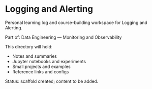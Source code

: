 # Logging and Alerting

Personal learning log and course-building workspace for Logging and Alerting.

Part of: Data Engineering — Monitoring and Observability

This directory will hold:
- Notes and summaries
- Jupyter notebooks and experiments
- Small projects and examples
- Reference links and configs

Status: scaffold created; content to be added.
